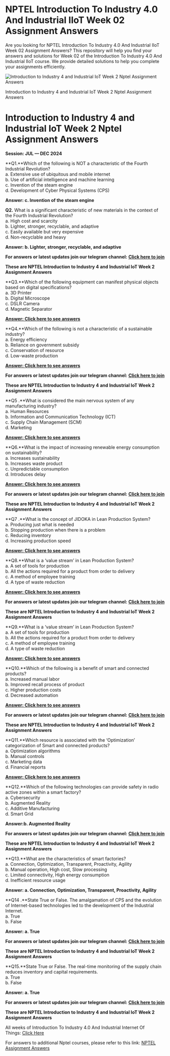 # NPTEL Introduction To Industry 4.0 And Industrial IIoT Week 02 Assignment Answers

Are you looking for NPTEL Introduction To Industry 4.0 And Industrial IIoT Week 02 Assignment Answers? This repository will help you find your answers and solutions for Week 02 of the Introduction To Industry 4.0 And Industrial IIoT course. We provide detailed solutions to help you complete your assignments efficiently.

![Introduction to Industry 4 and Industrial IoT Week 2 Nptel Assignment Answers](https://miro.medium.com/v2/resize:fit:875/1*3x8ZQ3uvBSCZyHnRCInvNg.jpeg)

Introduction to Industry 4 and Industrial IoT Week 2 Nptel Assignment Answers


# Introduction to Industry 4 and Industrial IoT Week 2 Nptel Assignment Answers<a id="cde7"></a>

**Session: JUL — DEC 2024**

**Q1.**Which of the following is NOT a characteristic of the Fourth Industrial Revolution?\
a. Extensive use of ubiquitous and mobile internet\
b. Use of artificial intelligence and machine learning\
c. Invention of the steam engine\
d. Development of Cyber Physical Systems (CPS)

**Answer: c. Invention of the steam engine**

**Q2.** What is a significant characteristic of new materials in the context of the Fourth Industrial Revolution?\
a. High cost and scarcity\
b. Lighter, stronger, recyclable, and adaptive\
c. Easily available but very expensive\
d. Non-recyclable and heavy

**Answer: b. Lighter, stronger, recyclable, and adaptive**

**For answers or latest updates join our telegram channel:** [**Click here to join**](https://telegram.me/nptel_assignments)

**These are NPTEL Introduction to Industry 4 and Industrial IoT Week 2 Assignment Answers**

**Q3.**Which of the following equipment can manifest physical objects based on digital specifications?\
a. 3D Printer\
b. Digital Microscope\
c. DSLR Camera\
d. Magnetic Separator

[**Answer: Click here to see answers**](https://progiez.com/introduction-to-industry-4-and-industrial-iot-week-2)

**Q4.**Which of the following is not a characteristic of a sustainable industry?\
a. Energy efficiency\
b. Reliance on government subsidy\
c. Conservation of resource\
d. Low-waste production

[**Answer: Click here to see answers**](https://progiez.com/introduction-to-industry-4-and-industrial-iot-week-2)

**For answers or latest updates join our telegram channel:** [**Click here to join**](https://telegram.me/nptel_assignments)

**These are NPTEL Introduction to Industry 4 and Industrial IoT Week 2 Assignment Answers**

**Q5 .**What is considered the main nervous system of any manufacturing industry?\
a. Human Resources\
b. Information and Communication Technology (ICT)\
c. Supply Chain Management (SCM)\
d. Marketing

[**Answer: Click here to see answers**](https://progiez.com/introduction-to-industry-4-and-industrial-iot-week-2)

**Q6.**What is the impact of increasing renewable energy consumption on sustainability?\
a. Increases sustainability\
b. Increases waste product\
c. Unpredictable consumption\
d. Introduces delay

[**Answer: Click here to see answers**](https://progiez.com/introduction-to-industry-4-and-industrial-iot-week-2)

**For answers or latest updates join our telegram channel:** [**Click here to join**](https://telegram.me/nptel_assignments)

**These are NPTEL Introduction to Industry 4 and Industrial IoT Week 2 Assignment Answers**

**Q7 .**What is the concept of JIDOKA in Lean Production System?\
a. Producing just what is needed\
b. Stopping production when there is a problem\
c. Reducing inventory\
d. Increasing production speed

[**Answer: Click here to see answers**](https://progiez.com/introduction-to-industry-4-and-industrial-iot-week-2)

**Q8.**What is a ‘value stream’ in Lean Production System?\
a. A set of tools for production\
b. All the actions required for a product from order to delivery\
c. A method of employee training\
d. A type of waste reduction

[**Answer: Click here to see answers**](https://progiez.com/introduction-to-industry-4-and-industrial-iot-week-2)

**For answers or latest updates join our telegram channel:** [**Click here to join**](https://telegram.me/nptel_assignments)

**These are NPTEL Introduction to Industry 4 and Industrial IoT Week 2 Assignment Answers**

**Q9.**What is a ‘value stream’ in Lean Production System?\
a. A set of tools for production\
b. All the actions required for a product from order to delivery\
c. A method of employee training\
d. A type of waste reduction

[**Answer: Click here to see answers**](https://progiez.com/introduction-to-industry-4-and-industrial-iot-week-2)

**Q10.**Which of the following is a benefit of smart and connected products?\
a. Increased manual labor\
b. Improved recall process of product\
c. Higher production costs\
d. Decreased automation

[**Answer: Click here to see answers**](https://progiez.com/introduction-to-industry-4-and-industrial-iot-week-2)

**For answers or latest updates join our telegram channel:** [**Click here to join**](https://telegram.me/nptel_assignments)

**These are NPTEL Introduction to Industry 4 and Industrial IoT Week 2 Assignment Answers**

**Q11.**Which resource is associated with the ‘Optimization’ categorization of Smart and connected products?\
a. Optimization algorithms\
b. Manual controls\
c. Marketing data\
d. Financial reports

[**Answer: Click here to see answers**](https://progiez.com/introduction-to-industry-4-and-industrial-iot-week-2)

**Q12.**Which of the following technologies can provide safety in radio active zones within a smart factory?\
a. Cybersecurity\
b. Augmented Reality\
c. Additive Manufacturing\
d. Smart Grid

**Answer:b. Augmented Reality**

**For answers or latest updates join our telegram channel:** [**Click here to join**](https://telegram.me/nptel_assignments)

**These are NPTEL Introduction to Industry 4 and Industrial IoT Week 2 Assignment Answers**

**Q13.**What are the characteristics of smart factories?\
a. Connection, Optimization, Transparent, Proactivity, Agility\
b. Manual operation, High cost, Slow processing\
c. Limited connectivity, High energy consumption\
d. Inefficient resource usage

**Answer: a. Connection, Optimization, Transparent, Proactivity, Agility**

**Q14 .**State True or False. The amalgamation of CPS and the evolution of Internet-based technologies led to the development of the Industrial Internet.\
a. True\
b. False

**Answer: a. True**

**For answers or latest updates join our telegram channel:** [**Click here to join**](https://telegram.me/nptel_assignments)

**These are NPTEL Introduction to Industry 4 and Industrial IoT Week 2 Assignment Answers**

**Q15.**State True or False. The real-time monitoring of the supply chain reduces inventory and capital requirements.\
a. True\
b. False

**Answer: a. True**

**For answers or latest updates join our telegram channel:** [**Click here to join**](https://telegram.me/nptel_assignments)

**These are NPTEL Introduction to Industry 4 and Industrial IoT Week 2 Assignment Answers**

All weeks of Introduction To Industry 4.0 And Industrial Internet Of Things: [Click Here](https://progiez.com/nptel-assignment-answers/introduction-to-industry-4-0-and-industrial-internet-of-things)

For answers to additional Nptel courses, please refer to this link: [NPTEL Assignment Answers](https://progiez.com/nptel-assignment-answers)
